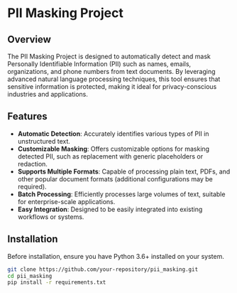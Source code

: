 # PII Masking Project

## Overview
The PII Masking Project is designed to automatically detect and mask Personally Identifiable Information (PII) such as names, emails, organizations, and phone numbers from text documents. By leveraging advanced natural language processing techniques, this tool ensures that sensitive information is protected, making it ideal for privacy-conscious industries and applications.

## Features
- **Automatic Detection**: Accurately identifies various types of PII in unstructured text.
- **Customizable Masking**: Offers customizable options for masking detected PII, such as replacement with generic placeholders or redaction.
- **Supports Multiple Formats**: Capable of processing plain text, PDFs, and other popular document formats (additional configurations may be required).
- **Batch Processing**: Efficiently processes large volumes of text, suitable for enterprise-scale applications.
- **Easy Integration**: Designed to be easily integrated into existing workflows or systems.

## Installation

Before installation, ensure you have Python 3.6+ installed on your system.

```bash
git clone https://github.com/your-repository/pii_masking.git
cd pii_masking
pip install -r requirements.txt
```
